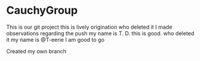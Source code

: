 # CauchyGroup
This is our git project
this is lively
origination
who deleted it
I made observations regarding the push
my name is T. D. 
this is good. 
who deleted it
my name is @T-eerie
I am good to go



Created my own branch


